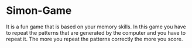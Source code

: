 # Simon-Game
It is a fun game that is based on your memory skills. In this game you have to repeat the patterns that are generated by the computer and you have to repeat it. The more you repeat the patterns correctly the more you score.
